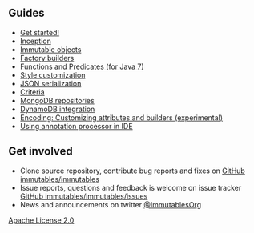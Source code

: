 ## Guides

- [Get started!](/getstarted.html)
- [Inception](/intro.html)
- [Immutable objects](/immutable.html)
- [Factory builders](/factory.html)
- [Functions and Predicates (for Java 7)](/functional.html)
- [Style customization](/style.html)
- [JSON serialization](/json.html)
- [Criteria](/criteria.html)
- [MongoDB repositories](/mongo.html)
- [DynamoDB integration](/dynamodb.html)
- [Encoding: Customizing attributes and builders (experimental)](/encoding.html)
- [Using annotation processor in IDE](/apt.html)

## Get involved

* Clone source repository, contribute bug reports and fixes on [GitHub immutables/immutables](https://github.com/immutables/immutables)
* Issue reports, questions and feedback is welcome on issue tracker [GitHub immutables/immutables/issues](https://github.com/immutables/immutables/issues)
* News and announcements on twitter [@ImmutablesOrg](https://twitter.com/ImmutablesOrg)

[Apache License 2.0](/license.html)
